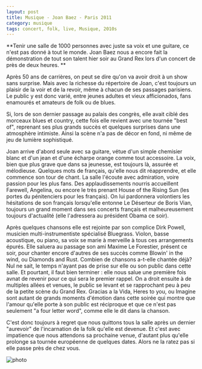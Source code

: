 ```yaml
---
layout: post
title: Musique - Joan Baez - Paris 2011
category: musique
tags: concert, folk, live, Musique, 2010s
---
```

**Tenir une salle de 1000 personnes avec juste sa voix et une guitare, ce n'est pas donné à tout le monde. Joan Baez nous a encore fait la démonstration de tout son talent hier soir au Grand Rex lors d'un concert de près de deux heures. **

Après 50 ans de carrières, on peut se dire qu'on va avoir droit à un show sans surprise. Mais avec la richesse du répertoire de Joan, c'est toujours un plaisir de la voir et de la revoir, même à chacun de ses passages parisiens. Le public y est donc varié, entre jeunes adultes et vieux afficionados, fans enamourés et amateurs de folk ou de blues.

Si, lors de son dernier passage au palais des congrès, elle avait ciblé des morceaux blues et country, cette fois elle revient avec une tournée "best of", reprenant ses plus grands succès et quelques surprises dans une atmosphère intimiste. Ainsi la scène n'a pas de décor en fond, ni même de jeu de lumière sophistiqué.

Joan arrive d'abord seule avec sa guitare, vétue d'un simple chemisier blanc et d'un jean et d'une écharpe orange comme tout accessoire. La voix, bien que plus grave que dans sa jeunesse, est toujours là, assurée et mélodieuse. Quelques mots de français, qu'elle nous dit réapprendre, et elle commence son tour de chant. La salle l'écoute avec admiration, voire passion pour les plus fans. Des applaudissements nourris accueillent Farewell, Angelina, ou encore le très prenant House of the Rising Sun (les portes du pénitenciers pour les français). On lui pardonnera volontiers les hésitations de son français lorsqu'elle entonne Le Déserteur de Boris Vian, toujours un grand moment dans ses concerts français et malheureusement toujours d'actualité (elle l'adressera au président Obama ce soir).

Après quelques chansons elle est rejointe par son complice Dirk Powell, musicien multi-instrumentiste spécialisé Bluegrass. Violon, basse acoustique, ou piano, sa voix se marie à merveille à tous ces arrangements épurés. Elle saluera au passage son ami Maxime Le Forestier, présent ce soir, pour chanter encore d'autres de ses succès comme Blowin' in the wind, ou Diamonds and Rust. Combien de chansons a-t-elle chantée déjà? Nul ne sait, le temps n'ayant pas de prise sur elle ou son public dans cette salle. Et pourtant, il faut bien terminer : elle nous salue une première fois avnat de revenir pour ce qui sera le premier rappel. On a droit ensuite à de multiples allées et venues, le public se levant et se rapprochant peu à peu de la petite scène du Grand Rex. Gracias a la Vida, Heres to you, ou Imagine sont autant de grands moments d'émotion dans cette soirée qui montre que l'amour qu'elle porte à son public est réciproque et que ce n'est pas seulement "a four letter word", comme elle le dit dans la chanson.

C'est donc toujours à regret que nous quittons tous la salle après un dernier "aurevoir" de l'incarnation de la folk qu'elle est devenue. Et c'est avec impatience que nous attendons sa prochaine venue, d'autant plus qu'elle prolonge sa tournée européenne de quelques dates. Alors ne la ratez pas si elle passe près de chez vous.

![photo](https://filedn.eu/llqi9IBxlYouGRXYG2xlROb/img/2011/joanbaez.jpg)
